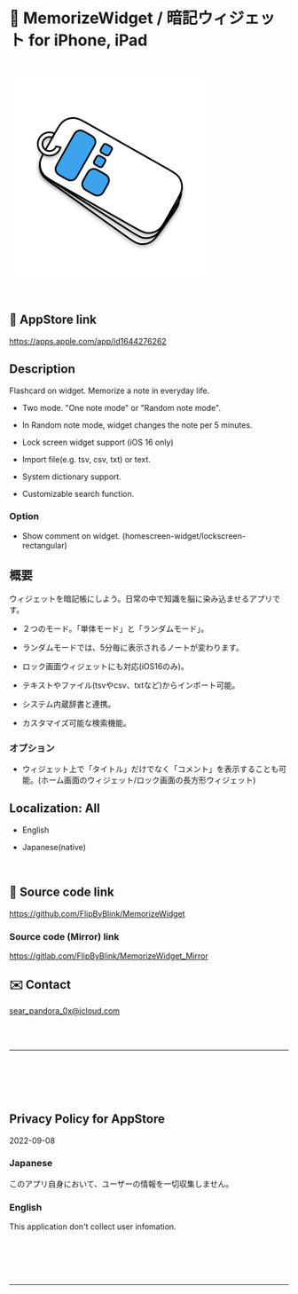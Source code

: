 # 📱 MemorizeWidget / 暗記ウィジェット for iPhone, iPad

<br>

![App icon](MemorizeWidget/Assets.xcassets/ClipedIcon.imageset/ClipedIcon360.png)

<br>

## 🔗 AppStore link

https://apps.apple.com/app/id1644276262


<!-- Manually sync below text between "/README.md(here)" and "Localizable.strings" and "AppStoreConnect/_/Description". -->

## Description
Flashcard on widget. Memorize a note in everyday life.

- Two mode. \"One note mode\" or \"Random note mode\".

- In Random note mode, widget changes the note per 5 minutes.

- Lock screen widget support (iOS 16 only)

- Import file(e.g. tsv, csv, txt) or text.

- System dictionary support.

- Customizable search function.

### Option
- Show comment on widget. (homescreen-widget/lockscreen-rectangular)


## 概要
ウィジェットを暗記帳にしよう。日常の中で知識を脳に染み込ませるアプリです。

- ２つのモード。「単体モード」と「ランダムモード」。

- ランダムモードでは、5分毎に表示されるノートが変わります。

- ロック画面ウィジェットにも対応(iOS16のみ)。

- テキストやファイル(tsvやcsv、txtなど)からインポート可能。

- システム内蔵辞書と連携。

- カスタマイズ可能な検索機能。

### オプション
- ウィジェット上で「タイトル」だけでなく「コメント」を表示することも可能。(ホーム画面のウィジェット/ロック画面の長方形ウィジェット)


## Localization: All
- English

- Japanese(native)


<br>


## 🧰 Source code link

https://github.com/FlipByBlink/MemorizeWidget


### Source code (Mirror) link

https://gitlab.com/FlipByBlink/MemorizeWidget_Mirror


## ✉️ Contact

sear_pandora_0x@icloud.com




<br>

<br>

------

<br>

<br>

<br>

<br>


## Privacy Policy for AppStore
2022-09-08

### Japanese
このアプリ自身において、ユーザーの情報を一切収集しません。


### English
This application don't collect user infomation.


<br>

<br>

<br>

<br>

------

<br>

<br>


<!-- URL "Support page for AppStore" -->
<!-- https://flipbyblink.github.io/MemorizeWidget/ -->

<!-- URL "Privacy Policy for AppStore" -->
<!-- https://flipbyblink.github.io/MemorizeWidget/#privacy-policy-for-appstore -->
